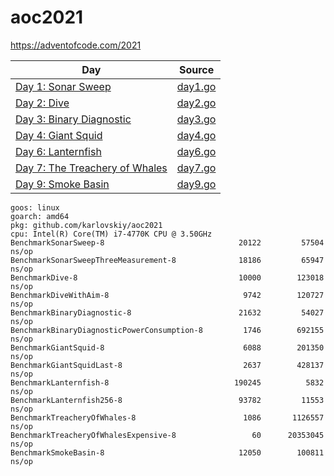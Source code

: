 # aoc2021

https://adventofcode.com/2021

| Day                                                                   | Source             |
|-----------------------------------------------------------------------|--------------------|
| [Day 1: Sonar Sweep](https://adventofcode.com/2021/day/1)             | [day1.go](day1.go) |
| [Day 2: Dive](https://adventofcode.com/2021/day/2)                    | [day2.go](day2.go) |
| [Day 3: Binary Diagnostic](https://adventofcode.com/2021/day/3)       | [day3.go](day3.go) |
| [Day 4: Giant Squid](https://adventofcode.com/2021/day/4)             | [day4.go](day4.go) |
| [Day 6: Lanternfish](https://adventofcode.com/2021/day/6)             | [day6.go](day6.go) |
| [Day 7: The Treachery of Whales](https://adventofcode.com/2021/day/7) | [day7.go](day7.go) |
| [Day 9: Smoke Basin](https://adventofcode.com/2021/day/7)             | [day9.go](day9.go) |

```shell
goos: linux
goarch: amd64
pkg: github.com/karlovskiy/aoc2021
cpu: Intel(R) Core(TM) i7-4770K CPU @ 3.50GHz
BenchmarkSonarSweep-8                         	   20122	     57504 ns/op
BenchmarkSonarSweepThreeMeasurement-8         	   18186	     65947 ns/op
BenchmarkDive-8                               	   10000	    123018 ns/op
BenchmarkDiveWithAim-8                        	    9742	    120727 ns/op
BenchmarkBinaryDiagnostic-8                   	   21632	     54027 ns/op
BenchmarkBinaryDiagnosticPowerConsumption-8   	    1746	    692155 ns/op
BenchmarkGiantSquid-8                         	    6088	    201350 ns/op
BenchmarkGiantSquidLast-8                     	    2637	    428137 ns/op
BenchmarkLanternfish-8                        	  190245	      5832 ns/op
BenchmarkLanternfish256-8                     	   93782	     11553 ns/op
BenchmarkTreacheryOfWhales-8                        1086	   1126557 ns/op
BenchmarkTreacheryOfWhalesExpensive-8                 60	  20353045 ns/op
BenchmarkSmokeBasin-8                         	   12050	    100811 ns/op
```